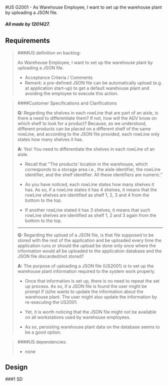 #US G2001 - As Warehouse Employee, I want to set up the warehouse plant by uploading a JSON file.
###### **All made by 1201427.**



## Requirements

>####US definition on backlog:
> 
>As Warehouse Employee, I want to set up the warehouse plant by uploading a JSON file.
> 
>- Acceptance Criteria / Comments
>  - Remark: a pre-defined JSON file can be automatically upload (e.g. at application start-up) to get a default warehouse plant and avoiding the employee to execute this action.


>####Customer Specifications and Clarifications
> 
> **Q:** Regarding the shelves in each rowLine that are part of an aisle, is there a need to differentiate them? If not, how will the AGV know on which shelf to look for a product? Because, as we understood, different products can be placed on a different shelf of the same rowLine, and according to the JSON file provided, each rowLine only states how many shelves it has.
> 
> **A:** Yes! You need to differentiate the shelves in each rowLine of an aisle.
>- Recall that "The products’ location in the warehouse, which corresponds to a storage area i.e., the aisle identifier, the rowLine identifier, and the shelf identifier. All these identifiers are numeric."
>
>- As you have noticed, each rowLine states how many shelves it has. As so, if a rowLine states it has 4 shelves, it means that the rowLine shelves are identified as shelf 1, 2, 3 and 4 from the bottom to the top.
>
>- If another rowLine stated it has 3 shelves, it means that such rowLine shelves are identified as shelf 1, 2 and 3 again from the bottom to the top.
>-----
> **Q:** Regarding the upload of a JSON file, is that file supposed to be stored with the rest of the application and be uploaded every time the application runs or should the upload be done only once where the information would all be uploaded to the application database and the JSON file discarded/not stored?
> 
> **A:** The purpose of uploading a JSON file (US2001) is to set up the warehouse plant information required to the system work properly.
>
>- Once that information is set up, there is no need to repeat the set up process. As so, if a JSON file is found the user might be prompt if (s)he wants to update the information about the warehouse plant. The user might also update the information by re-executing the US2001.
>
>- Yet, it is worth noticing that the JSON file might not be available on all workstations used by warehouse employees.
>
>- As so, persisting warehouse plant data on the database seems to be a good option.



>####US dependencies:
>
>- none


## Design




###1 SD 

